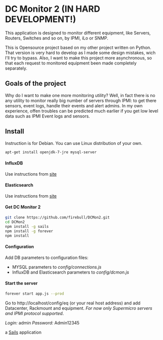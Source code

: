 # DC Monitor 2 (IN HARD DEVELOPMENT!)

This application is designed to monitor different equipment, like Servers, Routers, Switches and so on, by IPMI, iLo or SNMP.

This is Opensource project based on my other project written on Python. That version is very hard to develop as I made some design mistakes, wich I'll try to bypass. Also, I want to make this project more asynchronous, so that each request to monitored equipment been made completely separately. 

## Goals of the project

Why do I want to make one more monitoring utility? Well, in fact there is no any utility to monitor really big number of servers through IPMI: to get there sensors, event logs, handle their events and alert admins. In my own experience, offen troubles can be predicted much earlier if you get low level data such as IPMI Event logs and sensors.

## Install

Instruction is for Debian. You can use Linux distribution of your own.
```bash
apt-get install openjdk-7-jre mysql-server
```

#### InfluxDB
Use instructions from [site](http://influxdb.com/docs/v0.8/introduction/installation.html)

#### Elasticsearch
Use instructions from [site](https://www.elastic.co/guide/en/elasticsearch/reference/current/setup-repositories.html)

#### Get DC Monitor 2
```bash
git clone https://github.com/firebull/DCMon2.git
cd DCMon2
npm install -g sails
npm install -g forever
npm install
```

#### Configuration
Add DB parameters to configuration files:
 * MYSQL parameters to *config/connections.js*
 * InfluxDB and Elasticsearch parameters to *config/dcmon.js*

#### Start the server
```bash
forever start app.js --prod
```
Go to http://localhost/config/eq (or your real host address) and add Datacenter, Rackmount and equipment. *For now only Supermicro servers and IPMI protocol supported*.

*Login:* admin
*Password:* Admin12345

a [Sails](http://sailsjs.org) application
